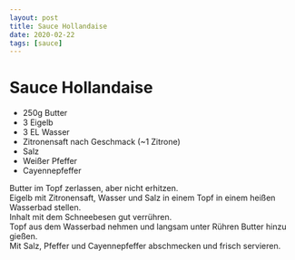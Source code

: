 ```yaml
---
layout: post
title: Sauce Hollandaise
date: 2020-02-22
tags: [sauce]
---
```

# Sauce Hollandaise

- 250g Butter
- 3 Eigelb
- 3 EL Wasser
- Zitronensaft nach Geschmack (~1 Zitrone)
- Salz
- Weißer Pfeffer
- Cayennepfeffer

Butter im Topf zerlassen, aber nicht erhitzen.  
Eigelb mit Zitronensaft, Wasser und Salz in einem Topf in einem heißen Wasserbad stellen.  
Inhalt mit dem Schneebesen gut verrühren.  
Topf aus dem Wasserbad nehmen und langsam unter Rühren Butter hinzu gießen.  
Mit Salz, Pfeffer und Cayennepfeffer abschmecken und frisch servieren.  
